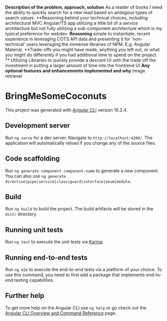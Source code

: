 **Description of the problem, approach, solution**
    As a reader of books I need the ability to quickly search for a new read based on ambigous types of search values.
**Reasoning behind your technical choices, including architectural
    MVC Angular/TS app utilizing a little bit of a service architecture but not fully utilizing a sub-component architecture which is my typical preference for webdev.
**Reasoning**
    simple to instantiate, recent experience in leveraging COTS API data and presenting it for 'non-technical' users leveraging the immense libraries of NPM. E.g. Angular Material.
**Trade-offs you might have made, anything you left out, or what you might do differently if you had additional time to spend on the project. **
    Utilizing Libraries to quickly provide a descent UI with the trade off the investment in putting a larger amount of time into the front/end UI
**Any optional features and enhancements implemented and why**
   Image retrieval 


# BringMeSomeCoconuts

This project was generated with [Angular CLI](https://github.com/angular/angular-cli) version 16.2.4.

## Development server

Run `ng serve` for a dev server. Navigate to `http://localhost:4200/`. The application will automatically reload if you change any of the source files.

## Code scaffolding

Run `ng generate component component-name` to generate a new component. You can also use `ng generate directive|pipe|service|class|guard|interface|enum|module`.

## Build

Run `ng build` to build the project. The build artifacts will be stored in the `dist/` directory.

## Running unit tests

Run `ng test` to execute the unit tests via [Karma](https://karma-runner.github.io).

## Running end-to-end tests

Run `ng e2e` to execute the end-to-end tests via a platform of your choice. To use this command, you need to first add a package that implements end-to-end testing capabilities.

## Further help

To get more help on the Angular CLI use `ng help` or go check out the [Angular CLI Overview and Command Reference](https://angular.io/cli) page.
